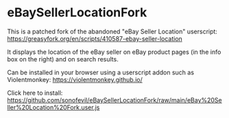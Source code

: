 # eBaySellerLocationFork
This is a patched fork of the abandoned "eBay Seller Location" userscript: https://greasyfork.org/en/scripts/410587-ebay-seller-location  

It displays the location of the eBay seller on eBay product pages (in the info box on the right) and on search results.

Can be installed in your browser using a userscript addon such as Violentmonkey: https://violentmonkey.github.io/

Click here to install: https://github.com/sonofevil/eBaySellerLocationFork/raw/main/eBay%20Seller%20Location%20Fork.user.js
